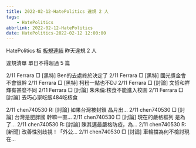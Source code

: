 ```yaml
---
title: 2022-02-12-HatePolitics 違規 2 人
tags:
    - HatePolitics
abbrlink: 2022-02-12-HatePolitics
date: HatePolitics-2022-02-12 12:00:00
---
```

HatePolitics 板 [板規連結](https://www.ptt.cc/bbs/HatePolitics/M.1617115262.A.D60.html)
昨天違規 2 人
<!-- more -->

違規清單
單日不得超過 5 篇

2/11 Ferrara □ [黑特] Ben的去處終於決定了
2/11 Ferrara □ [黑特] 國光獎金會不會很幹
2/11 Ferrara □ [黑特] 柯粉一點也不DJ
2/11 Ferrara □ [討論] 文哲和祥輝有甚麼不同
2/11 Ferrara □ [討論] 朱朱倫:核食不能進入校園
2/11 Ferrara □ [討論] 去巧心家吃飯484吃核食

2/11 chen740530 R: [討論] 如果台灣被封鎖 晶片出…
2/11 chen740530 □ [討論] 台灣是肥胖國 幹嘛一直…
2/11 chen740530 □ [討論] 現在的嚴格框列 是為了…
2/11 chen740530 R: [討論] 陳其邁最嚴格防疫，為…
2/11 chen740530 R: [新聞] 改善性別歧視！「外公…
2/11 chen740530 □ [討論] 車輪擋為何不檢討現在…